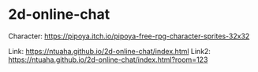 # 2d-online-chat

Character: https://pipoya.itch.io/pipoya-free-rpg-character-sprites-32x32

Link: https://ntuaha.github.io/2d-online-chat/index.html
Link2: https://ntuaha.github.io/2d-online-chat/index.html?room=123
